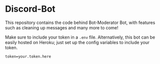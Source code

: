 # Discord-Bot
This repository contains the code behind Bot-Moderator Bot, with features such as cleaning up messages and many more to come!

Make sure to include your token in a `.env` file. Alternatively, this bot can be easily hosted on Heroku; just set up the config variables to include your token.

```
token=your.token.here
```
